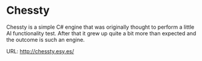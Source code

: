 # Chessty
Chessty is a simple C# engine that was originally thought to perform a little AI functionality test. After that it grew up quite a bit more than expected and the outcome is such an engine. 

URL: http://chessty.esy.es/
